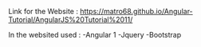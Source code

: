 Link for the Website : https://matro68.github.io/Angular-Tutorial/AngularJS%20Tutorial%2011/

In the websited used : 
-Angular 1
-Jquery
-Bootstrap 
